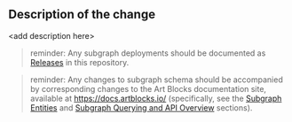 ## Description of the change

\<add description here\>

>reminder: Any subgraph deployments should be documented as [Releases](https://github.com/ArtBlocks/artblocks-subgraph/releases) in this repository.

>reminder: Any changes to subgraph schema should be accompanied by corresponding changes to the Art Blocks documentation site, available at https://docs.artblocks.io/ (specifically, see the [Subgraph Entities](https://docs.artblocks.io/creator-docs/art-blocks-api/entities/) and [Subgraph Querying and API Overview](https://docs.artblocks.io/creator-docs/art-blocks-api/queries/) sections).
